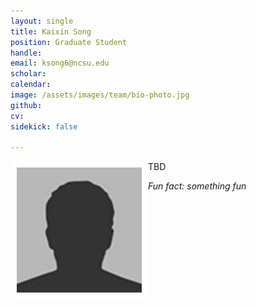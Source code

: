 ```yaml
---
layout: single
title: Kaixin Song
position: Graduate Student
handle: 
email: ksong6@ncsu.edu
scholar: 
calendar:
image: /assets/images/team/bio-photo.jpg
github: 
cv:
sidekick: false

---
```


<img src="/assets/images/team/bio-photo.jpg" alt="Will Fox" width="200"
style="float: left; border: 10px solid #FFF"/> 

TBD

*Fun fact: something fun*

